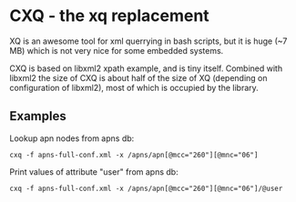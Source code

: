 # CXQ - the xq replacement

XQ is an awesome tool for xml querrying in bash scripts, but it is huge (~7 MB) which is not very nice for some embedded systems.

CXQ is based on libxml2 xpath example, and is tiny itself. Combined with libxml2 the size of CXQ is about half of the size of XQ (depending on configuration of libxml2), most of which is occupied by the library.

## Examples

Lookup apn nodes from apns db:

```
cxq -f apns-full-conf.xml -x /apns/apn[@mcc="260"][@mnc="06"]
```

Print values of attribute "user" from apns db:

```
cxq -f apns-full-conf.xml -x /apns/apn[@mcc="260"][@mnc="06"]/@user
```
